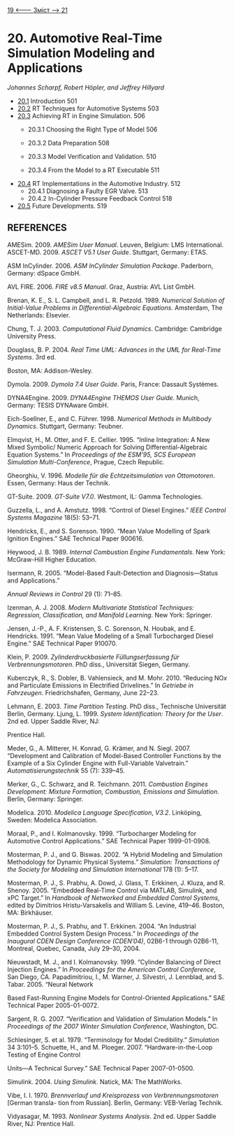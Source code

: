 [19 <--- ](19.md) [   Зміст   ](README.md) [--> 21](21.md)

# 20. Automotive Real-Time Simulation Modeling and Applications

*Johannes* *Scharpf,* *Robert* *Höpler,* *and* *Jeffrey Hillyard*

- [20.1](20_1.md)  Introduction 501
- [20.2](20_2.md)  RT Techniques for Automotive Systems 503
- [20.3](20_3.md)  Achieving RT in Engine Simulation. 506
  - 20.3.1  Choosing the Right Type of Model 506
  - 20.3.2  Data Preparation 508
  - 20.3.3  Model Verification and Validation. 510

  - 20.3.4  From the Model to a RT Executable 511
- [20.4](20_4.md)  RT Implementations in the Automotive Industry. 512
  - 20.4.1  Diagnosing a Faulty EGR Valve. 513
  - 20.4.2  In-Cylinder Pressure Feedback Control 518
- [20.5](20_5.md)  Future Developments. 519

## **REFERENCES**

AMESim. 2009. *AMESim User Manual*. Leuven, Belgium: LMS International. ASCET-MD. 2009. *ASCET V5.1 User Guide*. Stuttgart, Germany: ETAS.

ASM InCylinder. 2006. *ASM InCylinder Simulation Package*. Paderborn, Germany: dSpace GmbH.

AVL FIRE. 2006. *FIRE v8.5 Manual*. Graz, Austria: AVL List GmbH.

Brenan, K. E., S. L. Campbell, and L. R. Petzold. 1989. *Numerical Solution of Initial-Value Problems in Differential-Algebraic Equations*. Amsterdam, The Netherlands: Elsevier.

Chung, T. J. 2003. *Computational Fluid Dynamics*. Cambridge: Cambridge University Press.

Douglass, B. P. 2004. *Real Time UML: Advances in the UML for Real-Time Systems*. 3rd ed.

Boston, MA: Addison-Wesley.

Dymola. 2009. *Dymola 7.4 User Guide*. Paris, France: Dassault Systèmes.

DYNA4Engine. 2009. *DYNA4Engine THEMOS User Guide*. Munich, Germany: TESIS DYNAware GmbH.

Eich-Soellner, E., and C. Führer. 1998. *Numerical Methods in Multibody Dynamics*. Stuttgart, Germany: Teubner.

Elmqvist, H., M. Otter, and F. E. Cellier. 1995. “Inline Integration: A New Mixed Symbolic/ Numeric Approach for Solving Differential-Algebraic Equation Systems.” In *Proceedings of the ESM’95, SCS European Simulation Multi-Conference*, Prague, Czech Republic.

Gheorghiu, V. 1996. *Modelle für die Echtzeitsimulation von Ottomotoren*. Essen, Germany: Haus der Technik.

GT-Suite. 2009. *GT-Suite V7.0*. Westmont, IL: Gamma Technologies.

Guzzella, L., and A. Amstutz. 1998. “Control of Diesel Engines.” *IEEE Control Systems Magazine* 18(5): 53–71.

Hendricks, E., and S. Sorenson. 1990. “Mean Value Modelling of Spark Ignition Engines.” SAE Technical Paper 900616.

Heywood, J. B. 1989. *Internal Combustion Engine Fundamentals*. New York: McGraw-Hill Higher Education.

Isermann, R. 2005. “Model-Based Fault-Detection and Diagnosis—Status and Applications.”

*Annual Reviews in Control* 29 (1): 71–85.

Izenman, A. J. 2008. *Modern Multivariate Statistical Techniques: Regression, Classification, and Manifold Learning*. New York: Springer.

Jensen, J.-P., A. F. Kristensen, S. C. Sorenson, N. Houbak, and E. Hendricks. 1991. “Mean Value Modeling of a Small Turbocharged Diesel Engine.” SAE Technical Paper 910070.

Klein, P. 2009. *Zylinderdruckbasierte Füllungserfassung für* *Verbrennungsmotoren*. PhD diss., Universität Siegen, Germany.

Kuberczyk, R., S. Dobler, B. Vahlensieck, and M. Mohr. 2010. “Reducing NO*x* and Particulate Emissions in Electrified Drivelines.” In *Getriebe in Fahrzeugen*. Friedrichshafen, Germany, June 22–23.

Lehmann, E. 2003. *Time Partition* *Testing*. PhD diss., Technische Universität Berlin, Germany. Ljung, L. 1999. *System Identification: Theory for the User*. 2nd ed. Upper Saddle River, NJ:

Prentice Hall.

Meder, G., A. Mitterer, H. Konrad, G. Krämer, and N. Siegl. 2007. “Development and Calibration of Model-Based Controller Functions by the Example of a Six Cylinder Engine with Full-Variable Valvetrain.” *Automatisierungstechnik* 55 (7): 339–45.

Merker, G., C. Schwarz, and R. Teichmann. 2011. *Combustion Engines Development: Mixture Formation, Combustion, Emissions and Simulation*. Berlin, Germany: Springer.

Modelica. 2010. *Modelica Language Specification*, *V3.2*. Linköping, Sweden: Modelica Association.

Moraal, P., and I. Kolmanovsky. 1999. “Turbocharger Modeling for Automotive Control Applications.” SAE Technical Paper 1999-01-0908.

Mosterman, P. J., and G. Biswas. 2002. “A Hybrid Modeling and Simulation Methodology for Dynamic Physical Systems.” *Simulation: Transactions of the Society for Modeling and Simulation International* 178 (1): 5–17.

Mosterman, P. J., S. Prabhu, A. Dowd, J. Glass, T. Erkkinen, J. Kluza, and R. Shenoy. 2005. “Embedded Real-Time Control via MATLAB, Simulink, and xPC Target.” In *Handbook* *of Networked and Embedded Control Systems*, edited by Dimitrios Hristu-Varsakelis and William S. Levine, 419–46. Boston, MA: Birkhäuser.

Mosterman, P. J., S. Prabhu, and T. Erkkinen. 2004. “An Industrial Embedded Control System Design Process.” In *Proceedings of the Inaugural CDEN Design Conference (CDEN’04)*, 02B6-1 through 02B6-11, Montreal, Quebec, Canada, July 29–30, 2004.

Nieuwstadt, M. J., and I. Kolmanovsky. 1999. “Cylinder Balancing of Direct Injection Engines.” In *Proceedings for the American Control Conference*, San Diego, CA. Papadimitriou, I., M. Warner, J. Silvestri, J. Lennblad, and S. Tabar. 2005. “Neural Network

Based Fast-Running Engine Models for Control-Oriented Applications.” SAE Technical Paper 2005-01-0072.

Sargent, R. G. 2007. “Verification and Validation of Simulation Models.” In *Proceedings* *of* *the* *2007 Winter Simulation Conference*, Washington, DC.

Schlesinger, S. et al. 1979. “Terminology for Model Credibility.” *Simulation* 34 3:101–5. Schuette, H., and M. Ploeger. 2007. “Hardware-in-the-Loop Testing of Engine Control

Units—A Technical Survey.” SAE Technical Paper 2007-01-0500.

Simulink. 2004. *Using Simulink*. Natick, MA: The MathWorks.

Vibe, I. I. 1970. *Brennverlauf und Kreisprozess von Verbrennungsmotoren* [German transla- tion from Russian]. Berlin, Germany: VEB-Verlag Technik.

Vidyasagar, M. 1993. *Nonlinear Systems Analysis*. 2nd ed. Upper Saddle River, NJ: Prentice Hall.